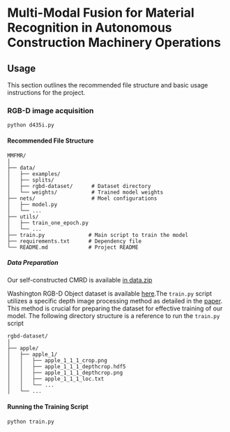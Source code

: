 # Multi-Modal Fusion for Material Recognition in Autonomous Construction Machinery Operations

## Usage
This section outlines the recommended file structure and basic usage instructions for the project.

### RGB-D image acquisition
```plaintext
python d435i.py
```

#### Recommended File Structure
```plaintext
MMFMR/
│
├── data/                  
│   ├── examples/          
│   ├── splits/           
│   ├── rgbd-dataset/      # Dataset directory
│   └── weights/           # Trained model weights            
├── nets/                  # Moel configurations
│   ├── model.py           
│   └── ...           
├── utils/
│   ├── train_one_epoch.py           
│   └── ...
├── train.py              # Main script to train the model
├── requirements.txt      # Dependency file
└── README.md             # Project README
```

##### Data Preparation

Our self-constructed CMRD is available [in data.zip](https://huggingface.co/datasets/ysuck/CMRD/resolve/main/data.zip)

Washington RGB-D Object dataset is available [here](<https://rgbd-dataset.cs.washington.edu/dataset.html>).The `train.py` script utilizes a specific depth image processing method as detailed in the [paper](https://www.sciencedirect.com/science/article/abs/pii/S1077314222000133). This method is crucial for preparing the dataset for effective training of our model. The following directory structure is a reference to run the `train.py` script

```plaintext
rgbd-dataset/
│
├── apple/                  
│   ├── apple_1/
│   │   ├── apple_1_1_1_crop.png
│   │   ├── apple_1_1_1_depthcrop.hdf5
│   │   ├── apple_1_1_1_depthcrop.png
│   │   ├── apple_1_1_1_loc.txt
│   │   └── ...           
│   └── ...
```
#### Running the Training Script
```bash
python train.py
```

